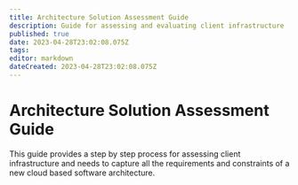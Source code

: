 ```yaml
---
title: Architecture Solution Assessment Guide
description: Guide for assessing and evaluating client infrastructure
published: true
date: 2023-04-28T23:02:08.075Z
tags: 
editor: markdown
dateCreated: 2023-04-28T23:02:08.075Z
---
```


# Architecture Solution Assessment Guide

This guide provides a step by step process for assessing client infrastructure and needs to capture all the requirements and constraints of a new cloud based software architecture.

